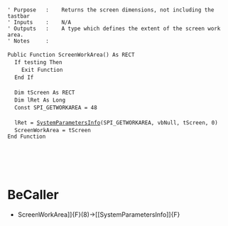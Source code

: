 &nbsp;  &nbsp;  &nbsp;  &nbsp;  
`' Purpose   :    Returns the screen dimensions, not including the tastbar`  
`' Inputs    :    N/A`  
`' Outputs   :    A type which defines the extent of the screen work area.`  
`' Notes     :`  
&nbsp;  &nbsp;  &nbsp;  &nbsp;  
`Public Function ScreenWorkArea() As RECT`  
&nbsp;&nbsp;&nbsp;&nbsp;`If testing Then`  
&nbsp;&nbsp;&nbsp;&nbsp;&nbsp;&nbsp;&nbsp;&nbsp;`Exit Function`  
&nbsp;&nbsp;&nbsp;&nbsp;`End If`  
&nbsp;  &nbsp;  &nbsp;  &nbsp;  
&nbsp;&nbsp;&nbsp;&nbsp;`Dim tScreen As RECT`  
&nbsp;&nbsp;&nbsp;&nbsp;`Dim lRet As Long`  
&nbsp;&nbsp;&nbsp;&nbsp;`Const SPI_GETWORKAREA = 48`  
&nbsp;  &nbsp;  &nbsp;  &nbsp;  
&nbsp;&nbsp;&nbsp;&nbsp;`lRet = `[`SystemParametersInfo`](SystemParametersInfo)`(SPI_GETWORKAREA, vbNull, tScreen, 0)`  
&nbsp;&nbsp;&nbsp;&nbsp;`ScreenWorkArea = tScreen`  
`End Function`  
&nbsp;  &nbsp;  &nbsp;  &nbsp;  
&nbsp;  &nbsp;  &nbsp;  &nbsp;  
&nbsp;  &nbsp;  &nbsp;  &nbsp;  
&nbsp;  &nbsp;  &nbsp;  &nbsp;  


# BeCaller
- ScreenWorkArea]]{F}(8)->[[SystemParametersInfo]]{F}

